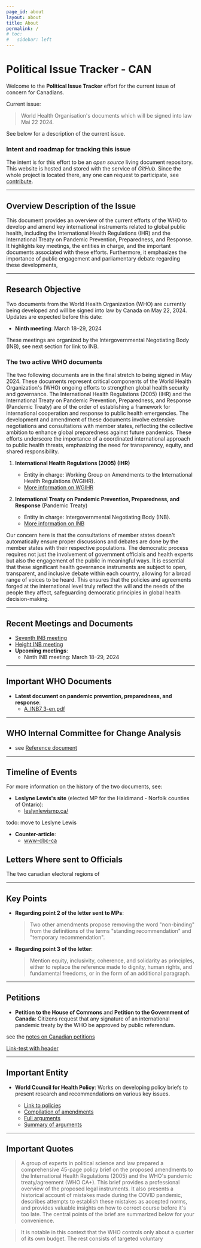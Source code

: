 ```yaml
---
page_id: about
layout: about
title: About
permalink: /
# toc:
#   sidebar: left
---
```


# Political Issue Tracker - CAN
<!-- #region -->
<!-- @#political-issue-tracker---can -->
<!-- #endregion -->

Welcome to the **Political Issue Tracker** effort for the current issue of concern for Canadians.

Current issue:
> World Health Organisation's documents which will be signed into law Mai 22 2024.

See below for a description of the current issue.

### Intent and roadmap for tracking this issue

The intent is for this effort to be an *open source* living document repository. This website is hosted and stored with the service of *GitHub*. Since the whole project is located there, any one can request to participate, see [contribute](todo).


---
## Overview Description of the Issue
<!-- #region -->
<!-- @#overview-of-the-issue---documents-and-instruments-of-the-who -->
<!-- #endregion -->

This document provides an overview of the current efforts of the WHO to develop and amend key international instruments related to global public health, including the International Health Regulations (IHR) and the International Treaty on Pandemic Prevention, Preparedness, and Response. It highlights key meetings, the entities in charge, and the important documents associated with these efforts. Furthermore, it emphasizes the importance of public engagement and parliamentary debate regarding these developments, 

<!-- @optional 
as well as the critical role of non-governmental organizations like the World Council for Health in providing counter-arguments and evidence-based recommendations. Selected quotes present concerns about the influence of financial contributions on WHO decisions and the importance of maintaining national sovereignty in the face of international pressures to adopt these new legal instruments.
-->


---
## Research Objective
<!-- #region -->
<!-- @#research-objective -->
<!-- #endregion -->

Two documents from the World Health Organization (WHO) are currently being developed and will be signed into law by Canada on May 22, 2024. Updates are expected before this date:

- **Ninth meeting**: March 18–29, 2024

These meetings are organized by the Intergovernmental Negotiating Body (INB), see next section for link to INB.

### The two active WHO documents

The two following documents are in the final stretch to being signed in May 2024. These documents represent critical components of the World Health Organization's (WHO) ongoing efforts to strengthen global health security and governance. The International Health Regulations (2005) (IHR) and the International Treaty on Pandemic Prevention, Preparedness, and Response (Pandemic Treaty) are of the order of establishing a framework for international cooperation and response to public health emergencies. The development and amendment of these documents involve extensive negotiations and consultations with member states, reflecting the collective ambition to enhance global preparedness against future pandemics. These efforts underscore the importance of a coordinated international approach to public health threats, emphasizing the need for transparency, equity, and shared responsibility.

1. **International Health Regulations (2005) (IHR)**
   - Entity in charge: Working Group on Amendments to the International Health Regulations (WGIHR).
   - [More information on WGIHR](https://apps.who.int/gb/wgihr/)

2. **International Treaty on Pandemic Prevention, Preparedness, and Response** (Pandemic Treaty)
   - Entity in charge: Intergovernmental Negotiating Body (INB).
   - [More information on INB](https://inb.who.int/)

<!-- @optional target start -->
Our concern here is that the consultations of member states doesn't automatically ensure proper discussions and debates are done by the member states with their respective populations. The democratic process requires not just the involvement of government officials and health experts but also the engagement of the public in meaningful ways. It is essential that these significant health governance instruments are subject to open, transparent, and inclusive debate within each country, allowing for a broad range of voices to be heard. This ensures that the policies and agreements forged at the international level truly reflect the will and the needs of the people they affect, safeguarding democratic principles in global health decision-making.
<!-- @optional target end -->

<!-- @optional text
Our concern here is that the consultations of member states don't automatically ensure proper discussions and debates are conducted by the member states with their respective populations. The democratic process demands that such significant international agreements undergo thorough public scrutiny and debate within each country. This is crucial to ensure that the voices of the citizens are heard and that their concerns and perspectives are taken into account before such treaties are ratified. The essence of democracy is not just in the act of voting but in continuous and informed participation of the public in decisions that affect their lives and futures. Therefore, it is imperative that member states commit to engaging their populations in meaningful dialogue about these documents, to uphold the principles of democracy and ensure that international health policies are aligned with the will and welfare of the people.
-->
<!-- @optional voting
Note to contributors: do not write directly into this section, this is filled automatically
Todo: number, voting link, deadline for inclusion to document
-->

<!-- @optional display start -->
<!-- Note to contributors: do not write directly into this section, this is filled automatically -->
<!-- @optional display end -->

---
## Recent Meetings and Documents
<!-- #region -->
<!-- @#recent-meetings-and-documents -->
<!-- #endregion -->

- [Seventh INB meeting](https://apps.who.int/gb/inb/e/e_inb-7.html)
- [Height INB meeting](https://apps.who.int/gb/inb/e/e_inb-8.html)
- **Upcoming meetings**:
  - Ninth INB meeting: March 18–29, 2024

---
## Important WHO Documents
<!-- #region -->
<!-- @#important-who-documents -->
<!-- #endregion -->

- **Latest document on pandemic prevention, preparedness, and response**:
  - [A_INB7_3-en.pdf](https://apps.who.int/gb/inb/pdf_files/inb7/A_INB7_3-en.pdf)

---
## WHO Internal Committee for Change Analysis
<!-- #region -->
<!-- @#who-internal-committee-for-change-analysis -->
<!-- #endregion -->

- see [Reference document](https://apps.who.int/gb/wgihr/pdf_files/wgihr2/A_WGIHR2_Reference_document-en.pdf)

---
## Timeline of Events
<!-- #region -->
<!-- @#timeline-of-events -->
<!-- #endregion -->

For more information on the history of the two documents, see:

- **Leslyne Lewis's site** (elected MP for the Haldimand - Norfolk counties of Ontario):
  - [leslynlewismp.ca/](https://leslynlewismp.ca/2024/01/17/the-who-pandemic-treaty/)

todo: move to Leslyne Lewis
- **Counter-article**:
  - [www-cbc-ca](https://www.cbc.ca/news/politics/leslyn-lewis-who-world-health-organization-pandemic-1.6460159)


## Letters Where sent to Officials

The two canadian electoral regions of 

---
## Key Points
<!-- #region -->
<!-- @#key-points -->
<!-- #endregion -->

- **Regarding point 2 of the letter sent to MPs**:
  > Two other amendments propose removing the word "non-binding" from the definitions of the terms "standing recommendation" and "temporary recommendation".

- **Regarding point 3 of the letter**:
  > Mention equity, inclusivity, coherence, and solidarity as principles, either to replace the reference made to dignity, human rights, and fundamental freedoms, or in the form of an additional paragraph.


---
## Petitions
<!-- #region -->
<!-- @#petitions -->
<!-- #endregion -->

- **Petition to the House of Commons** and **Petition to the Government of Canada**:
  Citizens request that any signature of an international pandemic treaty by the WHO be approved by public referendum.

see the [notes on Canadian petitions](/petitions/can/)

[Link-test with header](/petitions/can/#petition-e-4401)


---
## Important Entity
<!-- #region -->
<!-- @#important-entity -->
<!-- #endregion -->

- **World Council for Health Policy**:
  Works on developing policy briefs to present research and recommendations on various key issues.

  - [Link to policies](https://worldcouncilforhealth.org/policy/)
  - [Compilation of amendments](https://worldcouncilforhealth.org/wp-content/uploads/2023/05/WGIHR_Redlined-words-of-Proposed-Amendement-Compilation-en.pdf)
  - [Full arguments](https://worldcouncilforhealth.org/wp-content/uploads/2023/06/Rejecting-Monopoly-Power-over-Global-Public-Health.-WCH-Policy-Brief-on-the-Proposed-IHR-Amendments-and-Pandemic-Treaty.pdf)
  - [Summary of arguments](https://worldcouncilforhealth.org/wp-content/uploads/2023/05/Policy-Brief-Summary-1.pdf)


---
## Important Quotes
<!-- #region -->
<!-- @#important-quotes -->
<!-- #endregion -->

> A group of experts in political science and law prepared a comprehensive 45-page policy brief on the proposed amendments to the International Health Regulations (2005) and the WHO's pandemic treaty/agreement (WHO CA+). This brief provides a professional overview of the proposed legal instruments. It also presents a historical account of mistakes made during the COVID pandemic, describes attempts to establish these mistakes as accepted norms, and provides valuable insights on how to correct course before it's too late. The central points of the brief are summarized below for your convenience.

> It is notable in this context that the WHO controls only about a quarter of its own budget. The rest consists of targeted voluntary
